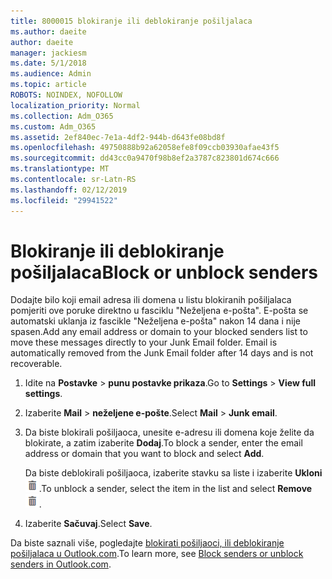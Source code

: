 ```yaml
---
title: 8000015 blokiranje ili deblokiranje pošiljalaca
ms.author: daeite
author: daeite
manager: jackiesm
ms.date: 5/1/2018
ms.audience: Admin
ms.topic: article
ROBOTS: NOINDEX, NOFOLLOW
localization_priority: Normal
ms.collection: Adm_O365
ms.custom: Adm_O365
ms.assetid: 2ef840ec-7e1a-4df2-944b-d643fe08bd8f
ms.openlocfilehash: 49750888b92a62058efe8f09ccb03930afae43f5
ms.sourcegitcommit: dd43cc0a9470f98b8ef2a3787c823801d674c666
ms.translationtype: MT
ms.contentlocale: sr-Latn-RS
ms.lasthandoff: 02/12/2019
ms.locfileid: "29941522"
---
```

# <a name="block-or-unblock-senders"></a><span data-ttu-id="dcdce-102">Blokiranje ili deblokiranje pošiljalaca</span><span class="sxs-lookup"><span data-stu-id="dcdce-102">Block or unblock senders</span></span>

<span data-ttu-id="dcdce-p101">Dodajte bilo koji email adresa ili domena u listu blokiranih pošiljalaca pomjeriti ove poruke direktno u fasciklu "Neželjena e-pošta". E-pošta se automatski uklanja iz fascikle "Neželjena e-pošta" nakon 14 dana i nije spasen.</span><span class="sxs-lookup"><span data-stu-id="dcdce-p101">Add any email address or domain to your blocked senders list to move these messages directly to your Junk Email folder. Email is automatically removed from the Junk Email folder after 14 days and is not recoverable.</span></span>
  
1. <span data-ttu-id="dcdce-105">Idite na **Postavke** \> **punu postavke prikaza**.</span><span class="sxs-lookup"><span data-stu-id="dcdce-105">Go to **Settings** \> **View full settings**.</span></span> 
    
2. <span data-ttu-id="dcdce-106">Izaberite **Mail** \> **neželjene e-pošte**.</span><span class="sxs-lookup"><span data-stu-id="dcdce-106">Select **Mail** \> **Junk email**.</span></span> 
    
3. <span data-ttu-id="dcdce-107">Da biste blokirali pošiljaoca, unesite e-adresu ili domena koje želite da blokirate, a zatim izaberite **Dodaj**.</span><span class="sxs-lookup"><span data-stu-id="dcdce-107">To block a sender, enter the email address or domain that you want to block and select **Add**.</span></span> 
    
    <span data-ttu-id="dcdce-108">Da biste deblokirali pošiljaoca, izaberite stavku sa liste i izaberite **Ukloni**![izbrisati](media/deb47846-8483-4f9d-813a-fc8fe288b583.png).</span><span class="sxs-lookup"><span data-stu-id="dcdce-108">To unblock a sender, select the item in the list and select **Remove**![Delete](media/deb47846-8483-4f9d-813a-fc8fe288b583.png).</span></span>
    
4. <span data-ttu-id="dcdce-109">Izaberite **Sačuvaj**.</span><span class="sxs-lookup"><span data-stu-id="dcdce-109">Select **Save**.</span></span> 
    
<span data-ttu-id="dcdce-110">Da biste saznali više, pogledajte [blokirati pošiljaoci, ili deblokiranje pošiljalaca u Outlook.com](https://go.microsoft.com/fwlink/p/?linkid=873133).</span><span class="sxs-lookup"><span data-stu-id="dcdce-110">To learn more, see [Block senders or unblock senders in Outlook.com](https://go.microsoft.com/fwlink/p/?linkid=873133).</span></span>
  

